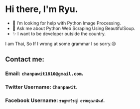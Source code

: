 # Hi there, I'm Ryu.

<!--
**Chanpawit/Chanpawit** is a ✨ _special_ ✨ repository because its `README.md` (this file) appears on your GitHub profile.
-->

- 🤔 I’m looking for help with Python Image Processing.
- 💬 Ask me about Python Web Scraping Using BeautifulSoup.
- ✨ I want to be developer outside the country.

I am Thai, So If I wrong at some grammar I so sorry.😣

## Contact me:
### Email: `chanpawit1810@gmail.com`.
### Twitter Username: `Chanpawit`.
### Facebook Username: `ชาญพาวิชญ์ อารยคุณานันท์`.
